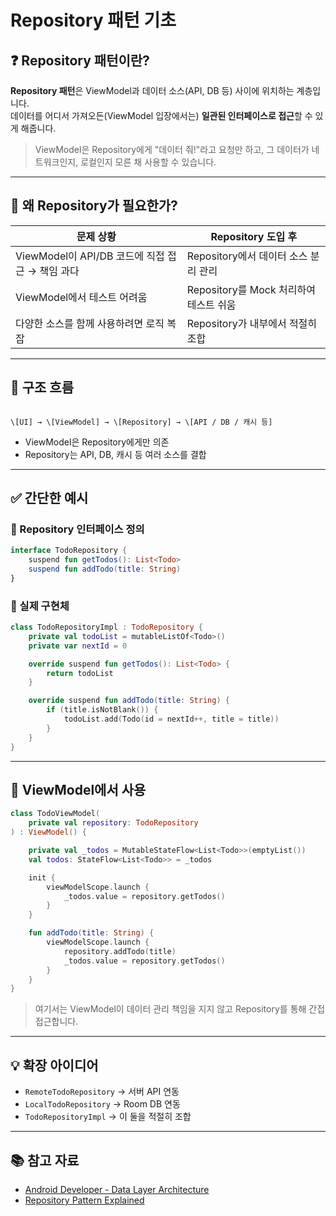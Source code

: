 # Repository 패턴 기초

## ❓ Repository 패턴이란?

**Repository 패턴**은 ViewModel과 데이터 소스(API, DB 등) 사이에 위치하는 계층입니다.  
데이터를 어디서 가져오든(ViewModel 입장에서는) **일관된 인터페이스로 접근**할 수 있게 해줍니다.

> ViewModel은 Repository에게 "데이터 줘!"라고 요청만 하고, 그 데이터가 네트워크인지, 로컬인지 모른 채 사용할 수 있습니다.

---

## 📌 왜 Repository가 필요한가?

| 문제 상황 | Repository 도입 후 |
|-----------|-------------------|
| ViewModel이 API/DB 코드에 직접 접근 → 책임 과다 | Repository에서 데이터 소스 분리 관리 |
| ViewModel에서 테스트 어려움 | Repository를 Mock 처리하여 테스트 쉬움 |
| 다양한 소스를 함께 사용하려면 로직 복잡 | Repository가 내부에서 적절히 조합 |

---

## 🧭 구조 흐름

```

\[UI] → \[ViewModel] → \[Repository] → \[API / DB / 캐시 등]

````

- ViewModel은 Repository에게만 의존
- Repository는 API, DB, 캐시 등 여러 소스를 결합

---

## ✅ 간단한 예시

### 📄 Repository 인터페이스 정의

```kotlin
interface TodoRepository {
    suspend fun getTodos(): List<Todo>
    suspend fun addTodo(title: String)
}
````

### 📄 실제 구현체

```kotlin
class TodoRepositoryImpl : TodoRepository {
    private val todoList = mutableListOf<Todo>()
    private var nextId = 0

    override suspend fun getTodos(): List<Todo> {
        return todoList
    }

    override suspend fun addTodo(title: String) {
        if (title.isNotBlank()) {
            todoList.add(Todo(id = nextId++, title = title))
        }
    }
}
```

---

## 🧩 ViewModel에서 사용

```kotlin
class TodoViewModel(
    private val repository: TodoRepository
) : ViewModel() {

    private val _todos = MutableStateFlow<List<Todo>>(emptyList())
    val todos: StateFlow<List<Todo>> = _todos

    init {
        viewModelScope.launch {
            _todos.value = repository.getTodos()
        }
    }

    fun addTodo(title: String) {
        viewModelScope.launch {
            repository.addTodo(title)
            _todos.value = repository.getTodos()
        }
    }
}
```

> 여기서는 ViewModel이 데이터 관리 책임을 지지 않고 Repository를 통해 간접 접근합니다.

---

## 💡 확장 아이디어

* `RemoteTodoRepository` → 서버 API 연동
* `LocalTodoRepository` → Room DB 연동
* `TodoRepositoryImpl` → 이 둘을 적절히 조합

---

## 📚 참고 자료

* [Android Developer - Data Layer Architecture](https://developer.android.com/jetpack/guide#recommended-app-arch)
* [Repository Pattern Explained](https://developer.android.com/topic/architecture#repository)

